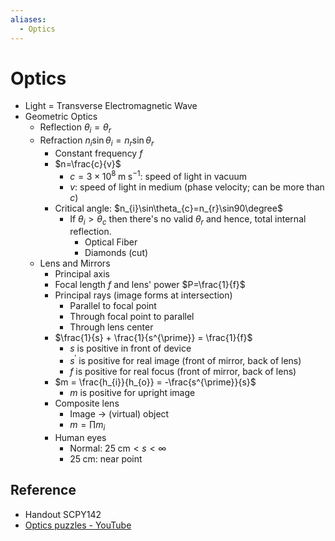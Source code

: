 ```yaml
---
aliases:
  - Optics
---
```


# Optics

- Light = Transverse Electromagnetic Wave
- Geometric Optics
	- Reflection $\theta_{i}=\theta_{r}$
	- Refraction $n_{i}\sin\theta_{i}=n_{r}\sin\theta_{r}$
		- Constant frequency $f$
		- $n=\frac{c}{v}$
			- $c=3\times10^{8}\;\text{m}\;\text{s}^{-1}$: speed of light in vacuum
			- $v$: speed of light in medium (phase velocity; can be more than $c$)
		- Critical angle: $n_{i}\sin\theta_{c}=n_{r}\sin90\degree$
			- If $\theta_{i}>\theta_{c}$ then there's no valid $\theta_{r}$ and hence, total internal reflection.
				- Optical Fiber
				- Diamonds (cut)
	- Lens and Mirrors
		- Principal axis
		- Focal length $f$ and lens' power $P=\frac{1}{f}$
		- Principal rays (image forms at intersection)
			- Parallel to focal point
			- Through focal point to parallel
			- Through lens center
		- $\frac{1}{s} + \frac{1}{s^{\prime}} = \frac{1}{f}$
			- $s$ is positive in front of device
			- $s^{\prime}$ is positive for real image (front of mirror, back of lens)
			- $f$ is positive for real focus (front of mirror, back of lens)
		- $m = \frac{h_{i}}{h_{o}} = -\frac{s^{\prime}}{s}$
			- $m$ is positive for upright image
		- Composite lens
			- Image → (virtual) object
			- $m=\prod m_{i}$
		- Human eyes
			- Normal: $25\;\text{cm}<s<\infty$
			- $25\;\text{cm}$: near point

## Reference

- Handout SCPY142
- [Optics puzzles - YouTube](https://youtube.com/playlist?list=PLZHQObOWTQDMKqfyUvG2kTlYt-QQ2x-ui&si=KIIiJs4I-iDlFSS4)
